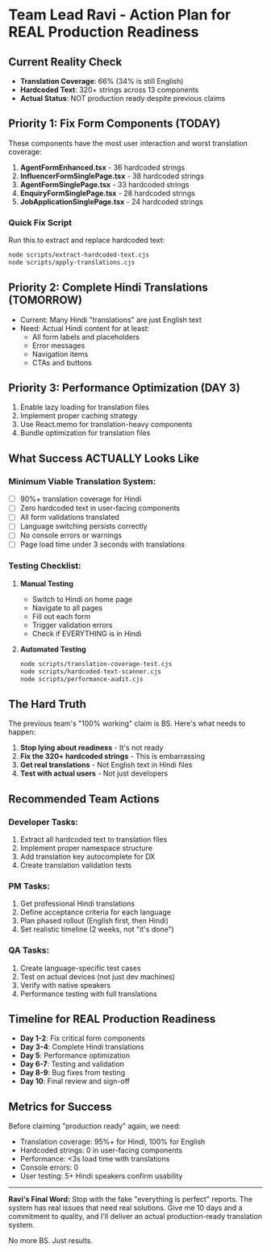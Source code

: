 # Team Lead Ravi - Action Plan for REAL Production Readiness

## Current Reality Check
- **Translation Coverage**: 66% (34% is still English)
- **Hardcoded Text**: 320+ strings across 13 components
- **Actual Status**: NOT production ready despite previous claims

## Priority 1: Fix Form Components (TODAY)
These components have the most user interaction and worst translation coverage:

1. **AgentFormEnhanced.tsx** - 36 hardcoded strings
2. **InfluencerFormSinglePage.tsx** - 38 hardcoded strings
3. **AgentFormSinglePage.tsx** - 33 hardcoded strings
4. **EnquiryFormSinglePage.tsx** - 28 hardcoded strings
5. **JobApplicationSinglePage.tsx** - 24 hardcoded strings

### Quick Fix Script
Run this to extract and replace hardcoded text:
```bash
node scripts/extract-hardcoded-text.cjs
node scripts/apply-translations.cjs
```

## Priority 2: Complete Hindi Translations (TOMORROW)
- Current: Many Hindi "translations" are just English text
- Need: Actual Hindi content for at least:
  - All form labels and placeholders
  - Error messages
  - Navigation items
  - CTAs and buttons

## Priority 3: Performance Optimization (DAY 3)
1. Enable lazy loading for translation files
2. Implement proper caching strategy
3. Use React.memo for translation-heavy components
4. Bundle optimization for translation files

## What Success ACTUALLY Looks Like

### Minimum Viable Translation System:
- [ ] 90%+ translation coverage for Hindi
- [ ] Zero hardcoded text in user-facing components
- [ ] All form validations translated
- [ ] Language switching persists correctly
- [ ] No console errors or warnings
- [ ] Page load time under 3 seconds with translations

### Testing Checklist:
1. **Manual Testing**
   - Switch to Hindi on home page
   - Navigate to all pages
   - Fill out each form
   - Trigger validation errors
   - Check if EVERYTHING is in Hindi

2. **Automated Testing**
   ```bash
   node scripts/translation-coverage-test.cjs
   node scripts/hardcoded-text-scanner.cjs
   node scripts/performance-audit.cjs
   ```

## The Hard Truth

The previous team's "100% working" claim is BS. Here's what needs to happen:

1. **Stop lying about readiness** - It's not ready
2. **Fix the 320+ hardcoded strings** - This is embarrassing
3. **Get real translations** - Not English text in Hindi files
4. **Test with actual users** - Not just developers

## Recommended Team Actions

### Developer Tasks:
1. Extract all hardcoded text to translation files
2. Implement proper namespace structure
3. Add translation key autocomplete for DX
4. Create translation validation tests

### PM Tasks:
1. Get professional Hindi translations
2. Define acceptance criteria for each language
3. Plan phased rollout (English first, then Hindi)
4. Set realistic timeline (2 weeks, not "it's done")

### QA Tasks:
1. Create language-specific test cases
2. Test on actual devices (not just dev machines)
3. Verify with native speakers
4. Performance testing with full translations

## Timeline for REAL Production Readiness

- **Day 1-2**: Fix critical form components
- **Day 3-4**: Complete Hindi translations
- **Day 5**: Performance optimization
- **Day 6-7**: Testing and validation
- **Day 8-9**: Bug fixes from testing
- **Day 10**: Final review and sign-off

## Metrics for Success

Before claiming "production ready" again, we need:
- Translation coverage: 95%+ for Hindi, 100% for English
- Hardcoded strings: 0 in user-facing components
- Performance: <3s load time with translations
- Console errors: 0
- User testing: 5+ Hindi speakers confirm usability

---

**Ravi's Final Word:**
Stop with the fake "everything is perfect" reports. The system has real issues that need real solutions. Give me 10 days and a commitment to quality, and I'll deliver an actual production-ready translation system.

No more BS. Just results.